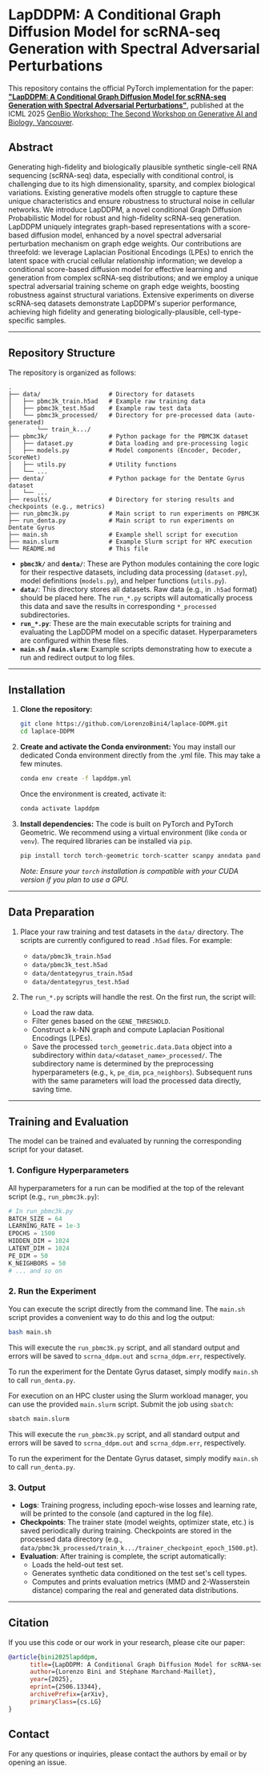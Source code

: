 # LapDDPM: A Conditional Graph Diffusion Model for scRNA-seq Generation with Spectral Adversarial Perturbations

This repository contains the official PyTorch implementation for the paper: [**"LapDDPM: A Conditional Graph Diffusion Model for scRNA-seq Generation with Spectral Adversarial Perturbations"**](https://arxiv.org/abs/2506.13344), published at the ICML 2025 [GenBio Workshop: The Second Workshop on Generative AI and Biology, Vancouver](https://genbio-workshop.github.io/2025/).

## Abstract

Generating high-fidelity and biologically plausible synthetic single-cell RNA sequencing (scRNA-seq) data, especially with conditional control, is challenging due to its high dimensionality, sparsity, and complex biological variations. Existing generative models often struggle to capture these unique characteristics and ensure robustness to structural noise in cellular networks. We introduce LapDDPM, a novel conditional Graph Diffusion Probabilistic Model for robust and high-fidelity scRNA-seq generation. LapDDPM uniquely integrates graph-based representations with a score-based diffusion model, enhanced by a novel spectral adversarial perturbation mechanism on graph edge weights. Our contributions are threefold: we leverage Laplacian Positional Encodings (LPEs) to enrich the latent space with crucial cellular relationship information; we develop a conditional score-based diffusion model for effective learning and generation from complex scRNA-seq distributions; and we employ a unique spectral adversarial training scheme on graph edge weights, boosting robustness against structural variations. Extensive experiments on diverse scRNA-seq datasets demonstrate LapDDPM's superior performance, achieving high fidelity and generating biologically-plausible, cell-type-specific samples.

---

## Repository Structure

The repository is organized as follows:

```
.
├── data/                   # Directory for datasets
│   ├── pbmc3k_train.h5ad   # Example raw training data
│   ├── pbmc3k_test.h5ad    # Example raw test data
│   └── pbmc3k_processed/   # Directory for pre-processed data (auto-generated)
│       └── train_k.../
├── pbmc3k/                 # Python package for the PBMC3K dataset
│   ├── dataset.py          # Data loading and pre-processing logic
│   ├── models.py           # Model components (Encoder, Decoder, ScoreNet)
│   ├── utils.py            # Utility functions
│   └── ...
├── denta/                  # Python package for the Dentate Gyrus dataset
│   └── ...
├── results/                # Directory for storing results and checkpoints (e.g., metrics)
├── run_pbmc3k.py           # Main script to run experiments on PBMC3K
├── run_denta.py            # Main script to run experiments on Dentate Gyrus
├── main.sh                 # Example shell script for execution
├── main.slurm              # Example Slurm script for HPC execution
└── README.md               # This file
```

-   **`pbmc3k/`** and **`denta/`**: These are Python modules containing the core logic for their respective datasets, including data processing (`dataset.py`), model definitions (`models.py`), and helper functions (`utils.py`).
-   **`data/`**: This directory stores all datasets. Raw data (e.g., in `.h5ad` format) should be placed here. The `run_*.py` scripts will automatically process this data and save the results in corresponding `*_processed` subdirectories.
-   **`run_*.py`**: These are the main executable scripts for training and evaluating the LapDDPM model on a specific dataset. Hyperparameters are configured within these files.
-   **`main.sh` / `main.slurm`**: Example scripts demonstrating how to execute a run and redirect output to log files.

---

## Installation

1.  **Clone the repository:**
    ```bash
    git clone https://github.com/LorenzoBini4/laplace-DDPM.git
    cd laplace-DDPM
    ```

 2. **Create and activate the Conda environment:**
    You may install our dedicated Conda environment directly from the .yml file. This may take a few minutes.
    ```bash
    conda env create -f lapddpm.yml
    ```
    Once the environment is created, activate it:
    ```bash
    conda activate lapddpm

3.  **Install dependencies:**
    The code is built on PyTorch and PyTorch Geometric. We recommend using a virtual environment (like `conda` or `venv`). The required libraries can be installed via `pip`.

    ```bash
    pip install torch torch-geometric torch-scatter scanpy anndata pandas numpy scikit-learn scipy pot
    ```
    *Note: Ensure your `torch` installation is compatible with your CUDA version if you plan to use a GPU.*

---

## Data Preparation

1.  Place your raw training and test datasets in the `data/` directory. The scripts are currently configured to read `.h5ad` files. For example:
    - `data/pbmc3k_train.h5ad`
    - `data/pbmc3k_test.h5ad`
    - `data/dentategyrus_train.h5ad`
    - `data/dentategyrus_test.h5ad`

2.  The `run_*.py` scripts will handle the rest. On the first run, the script will:
    -   Load the raw data.
    -   Filter genes based on the `GENE_THRESHOLD`.
    -   Construct a k-NN graph and compute Laplacian Positional Encodings (LPEs).
    -   Save the processed `torch_geometric.data.Data` object into a subdirectory within `data/<dataset_name>_processed/`. The subdirectory name is determined by the preprocessing hyperparameters (e.g., `k`, `pe_dim`, `pca_neighbors`). Subsequent runs with the same parameters will load the processed data directly, saving time.

---

## Training and Evaluation

The model can be trained and evaluated by running the corresponding script for your dataset.

### 1. Configure Hyperparameters

All hyperparameters for a run can be modified at the top of the relevant script (e.g., `run_pbmc3k.py`):

```python
# In run_pbmc3k.py
BATCH_SIZE = 64
LEARNING_RATE = 1e-3
EPOCHS = 1500
HIDDEN_DIM = 1024
LATENT_DIM = 1024
PE_DIM = 50
K_NEIGHBORS = 50
# ... and so on
```

### 2. Run the Experiment

You can execute the script directly from the command line. The `main.sh` script provides a convenient way to do this and log the output:

```bash
bash main.sh
```

This will execute the `run_pbmc3k.py` script, and all standard output and errors will be saved to `scrna_ddpm.out` and `scrna_ddpm.err`, respectively.

To run the experiment for the Dentate Gyrus dataset, simply modify `main.sh` to call `run_denta.py`.

For execution on an HPC cluster using the Slurm workload manager, you can use the provided `main.slurm` script. Submit the job using `sbatch`:

```bash
sbatch main.slurm
```

This will execute the `run_pbmc3k.py` script, and all standard output and errors will be saved to `scrna_ddpm.out` and `scrna_ddpm.err`, respectively.

To run the experiment for the Dentate Gyrus dataset, simply modify `main.sh` to call `run_denta.py`.

### 3. Output

-   **Logs**: Training progress, including epoch-wise losses and learning rate, will be printed to the console (and captured in the log file).
-   **Checkpoints**: The trainer state (model weights, optimizer state, etc.) is saved periodically during training. Checkpoints are stored in the processed data directory (e.g., `data/pbmc3k_processed/train_k.../trainer_checkpoint_epoch_1500.pt`).
-   **Evaluation**: After training is complete, the script automatically:
    -   Loads the held-out test set.
    -   Generates synthetic data conditioned on the test set's cell types.
    -   Computes and prints evaluation metrics (MMD and 2-Wasserstein distance) comparing the real and generated data distributions.
<!-- -   **Qualitative Plots**: If `VIZ = True` is set in the script, UMAP plots comparing the real and generated data will be saved to a `qualitative_evaluation_plots_v2/` directory. -->

---

## Citation

If you use this code or our work in your research, please cite our paper:

```bibtex
@article{bini2025lapddpm,
      title={LapDDPM: A Conditional Graph Diffusion Model for scRNA-seq Generation with Spectral Adversarial Perturbations},
      author={Lorenzo Bini and Stéphane Marchand-Maillet},
      year={2025},
      eprint={2506.13344},
      archivePrefix={arXiv},
      primaryClass={cs.LG}
}
```

## Contact

For any questions or inquiries, please contact the authors by email or by opening an issue.